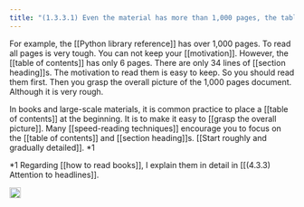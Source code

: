 ```yaml
---
title: "(1.3.3.1) Even the material has more than 1,000 pages, the table of contents is only 6 pages"
---
```


For example, the [[Python library reference]] has over 1,000 pages. To read all pages is very tough. You can not keep your [[motivation]]. However, the [[table of contents]] has only 6 pages. There are only 34 lines of [[section heading]]s. The motivation to read them is easy to keep. So you should read them first. Then you grasp the overall picture of the 1,000 pages document. Although it is very rough.

In books and large-scale materials, it is common practice to place a [[table of contents]] at the beginning. It is to make it easy to [[grasp the overall picture]]. Many [[speed-reading techniques]] encourage you to focus on the [[table of contents]] and [[section heading]]s. [[Start roughly and gradually detailed]]. *1

*1 Regarding [[how to read books]], I explain them in detail in [[(4.3.3) Attention to headlines]].

<img src='https://scrapbox.io/api/pages/nishio/en/icon' alt='en.icon' height="19.5"/>